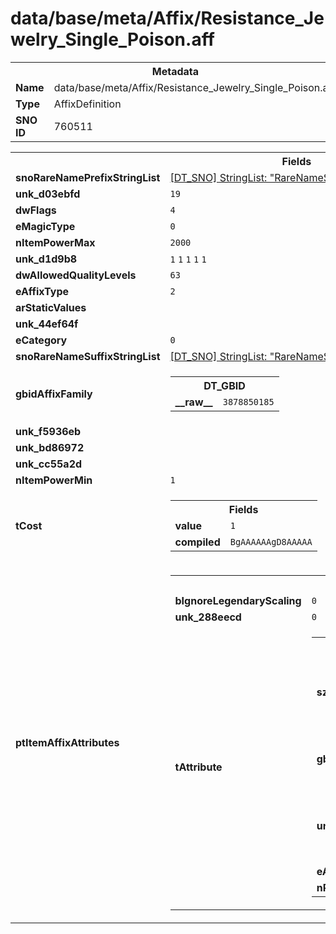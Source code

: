<h1>data/base/meta/Affix/Resistance_Jewelry_Single_Poison.aff</h1><table><tr><th colspan="100%">Metadata</th></tr><tr><td><b>Name</b></td><td>data/base/meta/Affix/Resistance_Jewelry_Single_Poison.aff</td></tr><tr><td><b>Type</b></td><td>AffixDefinition</td></tr><tr><td><b>SNO ID</b></td><td>760511</td></tr></table>

<table><tr><th colspan="100%">Fields</th></tr><tr><td><b>snoRareNamePrefixStringList</b></td><td><a href="..\..\..\enUS_Text\meta\StringList\RareNameStrings_Prefix.stl.md">[DT_SNO] StringList: "RareNameStrings_Prefix"</a></td></tr><tr><td><b>unk_d03ebfd</b></td><td><code>19</code>
</td></tr><tr><td><b>dwFlags</b></td><td><code>4</code></td></tr><tr><td><b>eMagicType</b></td><td><code>0</code></td></tr><tr><td><b>nItemPowerMax</b></td><td><code>2000</code></td></tr><tr><td><b>unk_d1d9b8</b></td><td><code>1</code>
<code>1</code>
<code>1</code>
<code>1</code>
<code>1</code>
</td></tr><tr><td><b>dwAllowedQualityLevels</b></td><td><code>63</code></td></tr><tr><td><b>eAffixType</b></td><td><code>2</code></td></tr><tr><td><b>arStaticValues</b></td><td></td></tr><tr><td><b>unk_44ef64f</b></td><td></td></tr><tr><td><b>eCategory</b></td><td><code>0</code></td></tr><tr><td><b>snoRareNameSuffixStringList</b></td><td><a href="..\..\..\enUS_Text\meta\StringList\RareNameStrings_Suffix.stl.md">[DT_SNO] StringList: "RareNameStrings_Suffix"</a></td></tr><tr><td><b>gbidAffixFamily</b></td><td><table><tr><th colspan="100%">DT_GBID</th></tr><tr><td><b>__raw__</b></td><td><code>3878850185</code></td></tr></table>

</td></tr><tr><td><b>unk_f5936eb</b></td><td></td></tr><tr><td><b>unk_bd86972</b></td><td></td></tr><tr><td><b>unk_cc55a2d</b></td><td></td></tr><tr><td><b>nItemPowerMin</b></td><td><code>1</code></td></tr><tr><td><b>tCost</b></td><td><table><tr><th colspan="100%">Fields</th></tr><tr><td><b>value</b></td><td><code>1</code></td></tr><tr><td><b>compiled</b></td><td><code>BgAAAAAAgD8AAAAA</code></td></tr></table>

</td></tr><tr><td><b>ptItemAffixAttributes</b></td><td><table><tr><th colspan="100%">ItemAffixAttribute</th></tr><tr><td><b>bIgnoreLegendaryScaling</b></td><td><code>0</code></td></tr><tr><td><b>unk_288eecd</b></td><td><code>0</code></td></tr><tr><td><b>tAttribute</b></td><td><table><tr><th colspan="100%">AttributeSpecifier</th></tr><tr><td><b>szAttributeFormula</b></td><td><table><tr><th colspan="100%">Fields</th></tr><tr><td><b>value</b></td><td><code>0</code></td></tr><tr><td><b>compiled</b></td><td><code>BgAAAAAAAAAAAAAA</code></td></tr></table>

</td></tr><tr><td><b>gbidFormula</b></td><td><table><tr><th colspan="100%">DT_GBID</th></tr><tr><td><b>__raw__</b></td><td><code>165243830</code></td></tr></table>

</td></tr><tr><td><b>unk_dffdf28</b></td><td><table><tr><th colspan="100%">Fields</th></tr><tr><td><b>value</b></td><td><code>0</code></td></tr><tr><td><b>compiled</b></td><td><code>BgAAAAAAAAAAAAAA</code></td></tr></table>

</td></tr><tr><td><b>eAttribute</b></td><td><code>67</code></td></tr><tr><td><b>nParam</b></td><td><code>4</code></td></tr></table>

</td></tr></table>


</td></tr></table>

